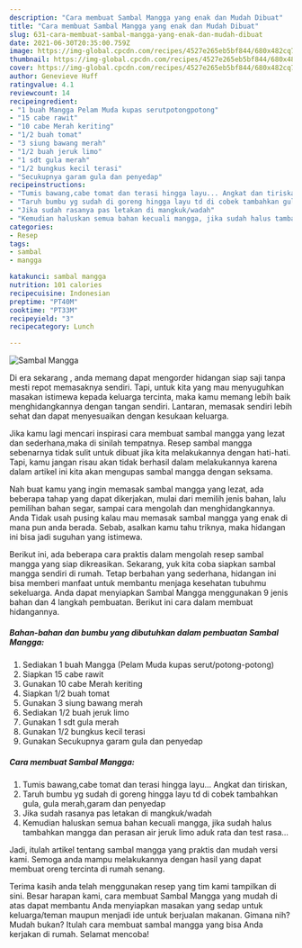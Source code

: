 ```yaml
---
description: "Cara membuat Sambal Mangga yang enak dan Mudah Dibuat"
title: "Cara membuat Sambal Mangga yang enak dan Mudah Dibuat"
slug: 631-cara-membuat-sambal-mangga-yang-enak-dan-mudah-dibuat
date: 2021-06-30T20:35:00.759Z
image: https://img-global.cpcdn.com/recipes/4527e265eb5bf844/680x482cq70/sambal-mangga-foto-resep-utama.jpg
thumbnail: https://img-global.cpcdn.com/recipes/4527e265eb5bf844/680x482cq70/sambal-mangga-foto-resep-utama.jpg
cover: https://img-global.cpcdn.com/recipes/4527e265eb5bf844/680x482cq70/sambal-mangga-foto-resep-utama.jpg
author: Genevieve Huff
ratingvalue: 4.1
reviewcount: 14
recipeingredient:
- "1 buah Mangga Pelam Muda kupas serutpotongpotong"
- "15 cabe rawit"
- "10 cabe Merah keriting"
- "1/2 buah tomat"
- "3 siung bawang merah"
- "1/2 buah jeruk limo"
- "1 sdt gula merah"
- "1/2 bungkus kecil terasi"
- "Secukupnya garam gula dan penyedap"
recipeinstructions:
- "Tumis bawang,cabe tomat dan terasi hingga layu... Angkat dan tiriskan,"
- "Taruh bumbu yg sudah di goreng hingga layu td di cobek tambahkan gula, gula merah,garam dan penyedap"
- "Jika sudah rasanya pas letakan di mangkuk/wadah"
- "Kemudian haluskan semua bahan kecuali mangga, jika sudah halus tambahkan mangga dan perasan air jeruk limo aduk rata dan test rasa..."
categories:
- Resep
tags:
- sambal
- mangga

katakunci: sambal mangga 
nutrition: 101 calories
recipecuisine: Indonesian
preptime: "PT40M"
cooktime: "PT33M"
recipeyield: "3"
recipecategory: Lunch

---
```



![Sambal Mangga](https://img-global.cpcdn.com/recipes/4527e265eb5bf844/680x482cq70/sambal-mangga-foto-resep-utama.jpg)

Di era  sekarang , anda memang dapat mengorder hidangan siap saji tanpa mesti repot memasaknya sendiri. Tapi, untuk kita yang mau menyuguhkan masakan istimewa kepada keluarga tercinta, maka kamu memang lebih baik menghidangkannya dengan tangan sendiri. Lantaran, memasak sendiri lebih sehat dan dapat menyesuaikan dengan kesukaan keluarga.

Jika kamu lagi mencari inspirasi cara membuat sambal mangga yang lezat dan sederhana,maka di sinilah tempatnya. Resep sambal mangga  sebenarnya tidak sulit untuk dibuat jika kita melakukannya dengan hati-hati. Tapi, kamu jangan risau akan tidak berhasil dalam melakukannya 
karena dalam artikel ini kita akan mengupas sambal mangga dengan seksama.  



Nah buat kamu yang ingin memasak sambal mangga yang lezat, ada beberapa tahap yang dapat dikerjakan, mulai dari memilih jenis bahan, lalu pemilihan bahan segar, sampai cara mengolah dan menghidangkannya. Anda Tidak usah pusing kalau mau memasak sambal mangga yang enak di mana pun anda berada. Sebab, asalkan kamu  tahu triknya, maka hidangan ini bisa jadi suguhan yang istimewa.

Berikut ini, ada beberapa cara praktis  dalam mengolah resep sambal mangga yang siap dikreasikan. Sekarang, yuk kita coba siapkan sambal mangga sendiri di rumah. Tetap berbahan yang sederhana, hidangan ini bisa memberi manfaat untuk membantu menjaga kesehatan tubuhmu sekeluarga. Anda dapat menyiapkan Sambal Mangga menggunakan 9 jenis bahan dan 4 langkah pembuatan. Berikut ini cara dalam membuat hidangannya.

<!--inarticleads1-->

##### Bahan-bahan dan bumbu yang dibutuhkan dalam pembuatan Sambal Mangga:

1. Sediakan 1 buah Mangga (Pelam Muda kupas serut/potong-potong)
1. Siapkan 15 cabe rawit
1. Gunakan 10 cabe Merah keriting
1. Siapkan 1/2 buah tomat
1. Gunakan 3 siung bawang merah
1. Sediakan 1/2 buah jeruk limo
1. Gunakan 1 sdt gula merah
1. Gunakan 1/2 bungkus kecil terasi
1. Gunakan Secukupnya garam gula dan penyedap




<!--inarticleads2-->

##### Cara membuat Sambal Mangga:

1. Tumis bawang,cabe tomat dan terasi hingga layu... Angkat dan tiriskan,
1. Taruh bumbu yg sudah di goreng hingga layu td di cobek tambahkan gula, gula merah,garam dan penyedap
1. Jika sudah rasanya pas letakan di mangkuk/wadah
1. Kemudian haluskan semua bahan kecuali mangga, jika sudah halus tambahkan mangga dan perasan air jeruk limo aduk rata dan test rasa...




Jadi, itulah artikel tentang  sambal mangga  yang praktis dan mudah versi kami. Semoga anda mampu melakukannya dengan hasil yang dapat membuat oreng tercinta di rumah senang. 

Terima kasih anda telah menggunakan resep yang tim kami tampilkan di sini. Besar harapan kami, cara membuat  Sambal Mangga yang mudah di atas dapat membantu Anda menyiapkan masakan yang sedap untuk keluarga/teman maupun menjadi ide untuk berjualan makanan. Gimana nih? Mudah bukan? Itulah cara membuat sambal mangga yang bisa Anda kerjakan di rumah. Selamat mencoba!

